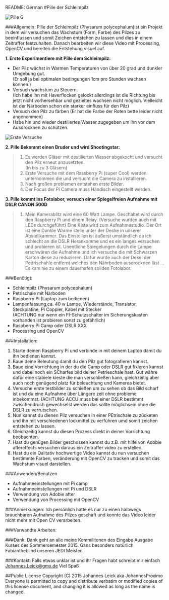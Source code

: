 README: German
#Pille der Schleimpilz

![Pille G](Pictures/pille)

###Allgemein:
Pille der Schleimpilz (Physarum polycephalum)ist ein Projekt in dem wir versuchen das Wachstum (Form, Farbe) des Pilzes zu beeinflussen und somit Zeichen entstehen zu lassen und dies in einem Zeitraffer festzuhalten. Danach bearbeiten wir diese Video mit Processing, OpenCV und bereiten die Entstehung visuel auf.


**1. Erste Experimentiere mit Pille dem Schleimpilz:**
	
- Der Pilz wächst in Warmen Temperaturen von über 20 grad und dunkler Umgebung gut.  
(Er soll ja bei optimalen bedingungen 1cm pro Stunden wachsen können.)  
- Versuch wachstum zu Steuern.  
(Ich habe ihn mit Haverflocken gelockt allerdings ist die Richtung bis jetzt nicht vorhersehbar und gezieltes wachsen nicht möglich. Vielleicht ist der Närboden schon ein starker einfluss für den Pilz)
-  Versuch den Pilz zu färben
(Er hat die Farbe der Roten bette leider nicht angenommen)  
-  Habe hin und wieder destiliertes Wasser zugegeben um ihn vor dem Ausdrocknen zu schützen.

![Erste Versuche](Pictures/first_try)

**2. Pille Bekommt einen Bruder und wird Shootingstar:**

> 1. Es werden Gläser mit destilierten Wasser abgekocht und versucht den Pilz erneut anzusetzten.  
> (In bis zu 3 Gläsern)
>2.	Erste Versuche mit dem Rassberry Pi (super Cool) werden unternommen die und versucht die Camera zu installieren.
>3.	Nach großen problemen entstehen erste Bilder.
>4. Der Focus der Pi Camera muss Händisch eingestellt werden.

**3. Pille kommt ins Fotolabor, versuch einer Spiegelfreien Aufnahme mit DSLR CANON 500D**

> 1. Mein Kamerablitz wird eine 60 Watt Lampe. Geschaltet wird durch den Raspberry Pi und einem Relay. (Versuche wurden auch mit LEDs durchgeführt)
> Eine Kiste wird zum Aufnahmestudio. Der Ort ist eine Dunkle Warme stelle unter der Decke in unserer Abstellkammer.
> Das Einstellen ist äußerst umständlich da ich schlecht an die DSLR Herankomme und es ein langes versuchen und probieren ist.
> Unentliche Spiegelungen durch die Lampe erschwären die Aufnahme und ich versuche die mit Schwarzen Karton diese zu reduzieren. Dafür wurde auch der Dekel der Pedrischahle entfernt welches den Nährboden ausdrocknen läst ...
> Es kam nie zu einem dauerhafen soliden Fotolabor.

###Benötigt:

-	Schleimpilz (Physarum polycephalum)
-	Petrischale mit Närboden
-	Raspberry Pi (Laptop zum bedienen)
-	Lampenfassung,ca. 40 w Lampe, Wiederstände, Transistor, Steckplatine, Pi Coppler, Kabel mit Stecker  
(ACHTUNG nur wenn ein FI-Schutzschalter im Sicherungskasten vorhanden ist probieren sonst zu gefährlich)
-	Raspberry Pi Camp oder DSLR XXX 
-	Processing und OpenCV

###Installation:

1. Starte deinen Raspberry Pi und verbinde in mit deinem Laptop damit du ihn bedienen kannst.
2. Baue deine Beleutung damit du den Pilz gut fotografieren kannst.
3. Baue eine Vorrichtung in der du die Camp oder DSLR gut fixieren kannst und dabei noch ein SCharfes bild deiner Petrieschale hast. Gut währe dafür eine stabiele kieste die man verschließen kann, gleichzeitig aber auch noch genügend platz für beleuchtung und Kamerea bietet.
4. Versuche erste testbilder zu schießen um zu sehen ob das Bild scharf ist und du eine Aufnahme über Längere zeit ohne probleme inbekommst. (ACHTUNG ACCU muss bei einer DSLR bestimmt zwischendruch gewechselst werden das sollte möglichsein ohne die DSLR zu verrutschen.
5. Nun kannst du dienen Pilz versuchen in einer PEtrischale zu zücketen und ihn mit verschiedenen lockmittel zu verführen umd somit zeichen entstehen zu lassen.
6. Gleichzeitig kannst du diesen Prozess direkt in deiner Vorrichtung beobachten.
7. Hast du genügen Bilder geschossen kannst du z.B. mit hilfe von Adobie aftereffects versuchen daraus ein Zeitraffer video zu erstellen.
8. Hast du ein Qalitativ hochwertige Video kannst du nun versuchen bestimmte Farben, veränderung mit OpenCV zu tracken und somit das Wachstum visuel darstellen.


###Anwenden/Benutzen

- Aufnahmeeinstellungen mit Pi camp
- Aufnahmeeinstellungen mit Pi und DSLR
- Verwendung von Adobie after
- Verwendung von Processing mit OpenCV

###Anmerkungen:
Ich persönlich hatte es nur zu einen halbwegs brauchbaren Aufnahme des Pilzes geschaft und konnte das Video leider nicht mehr mit Open CV verarbeiten.

###Verwandte Arbeiten:


###Dank:
Dank geht an alle meine Kommilitonen des Eingabe Ausgabe Kurses des Sommersemester 2015. Gans besonders natürlich Fabiantheblind unseren JEDI Meister.

###Kontakt:
Falls etwas unklar ist und ihr Fragen habt schreibt mir einfach Johannes.Leick@gmx.de
Viel Spaß

##Public License
Copyright (C) 2015 Johannes Leick aka JohannesProximo Everyone is permitted to copy and distribute verbatim or modified copies of this license document, and changing it is allowed as long as the name is changed.
